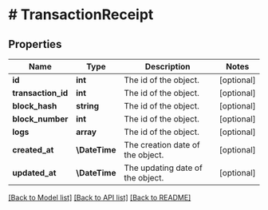 # # TransactionReceipt

## Properties

Name | Type | Description | Notes
------------ | ------------- | ------------- | -------------
**id** | **int** | The id of the object. | [optional]
**transaction_id** | **int** | The id of the object. | [optional]
**block_hash** | **string** | The id of the object. | [optional]
**block_number** | **int** | The id of the object. | [optional]
**logs** | **array** | The id of the object. | [optional]
**created_at** | **\DateTime** | The creation date of the object. | [optional]
**updated_at** | **\DateTime** | The updating date of the object. | [optional]

[[Back to Model list]](../../README.md#models) [[Back to API list]](../../README.md#endpoints) [[Back to README]](../../README.md)
